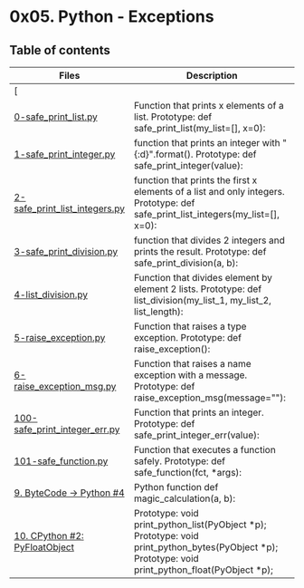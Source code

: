 # 0x05. Python - Exceptions



## Table of contents

Files | Description
----------- | -----------
[ |
[0-safe_print_list.py](./0-safe_print_list.py) | Function that prints x elements of a list. Prototype: def safe_print_list(my_list=[], x=0):
[1-safe_print_integer.py](./1-safe_print_integer.py) | function that prints an integer with "{:d}".format(). Prototype: def safe_print_integer(value):
[2-safe_print_list_integers.py](./2-safe_print_list_integers.py) | function that prints the first x elements of a list and only integers. Prototype: def safe_print_list_integers(my_list=[], x=0):
[3-safe_print_division.py](./3-safe_print_division.py) | function that divides 2 integers and prints the result. Prototype: def safe_print_division(a, b):
[4-list_division.py](./4-list_division.py) | Function that divides element by element 2 lists. Prototype: def list_division(my_list_1, my_list_2, list_length):
[5-raise_exception.py](./5-raise_exception.py) | Function that raises a type exception. Prototype: def raise_exception():
[6-raise_exception_msg.py](./6-raise_exception_msg.py) | Function that raises a name exception with a message. Prototype: def raise_exception_msg(message=""):
[100-safe_print_integer_err.py](./100-safe_print_integer_err.py) | Function that prints an integer. Prototype: def safe_print_integer_err(value):
[101-safe_function.py](./101-safe_function.py) | Function that executes a function safely. Prototype: def safe_function(fct, *args):
[9. ByteCode -> Python #4](./102-magic_calculation.py) | Python function def magic_calculation(a, b): 
[10. CPython #2: PyFloatObject](./103-python.c) | Prototype: void print_python_list(PyObject *p); Prototype: void print_python_bytes(PyObject *p); Prototype: void print_python_float(PyObject *p);